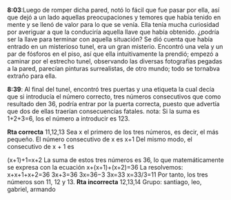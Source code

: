 
**8:03**:Luego de romper dicha pared, notó lo fácil que fue pasar por ella, así que dejó a un lado aquellas preocupaciones y temores que había tenido en mente y se llenó de valor para lo que se venía. Ella tenía mucha curiosidad por averiguar a que la conduciría aquella llave que había obtenido. ¿podría ser la llave para terminar con aquella situación? Se dió cuenta que había entrado en un misterioso tunel, era un gran misterio. Encontró una vela y un par de fósforos en el piso, así que ella intuitivamente la prendió; empezó a caminar por el estrecho tunel, observando las diversas fotografías pegadas a la pared, parecían pinturas surrealistas, de otro mundo; todo se tornabva extraño para ella. 

**8:39**: Al final del tunel, encontró tres puertas y una etiqueta la cual decía que si introducía el número correcto, tres números consecutivos que como resultado den 36, podría entrar por la puerta correcta, puesto que advertía que dos de ellas traerían consecuencias fatales. 
nota: Si la suma es 1+2+3=6, los el número a introducir es 123.

**Rta correcta** 11,12,13
Sea x el primero de los tres números, es decir, el más pequeño. El número consecutivo de x es
x+1
Del mismo modo, el consecutivo de x + 1 es

(x+1)+1=x+2
La suma de estos tres números es 36, lo que matemáticamente se expresa con la ecuación
x+(x+1)+(x+2)=36
La resolvemos:
x+x+1+x+2=36
3x+3=36
3x=36−3
3x=33
x=33/3=11
Por tanto, los tres números son 11, 12 y 13.
**Rta incorrecta** 12,13,14
Grupo: santiago, leo, gabriel, armando
